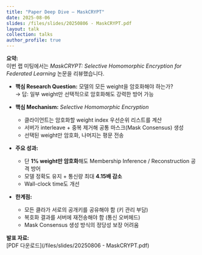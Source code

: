 ```yaml
---
title: "Paper Deep Dive – MaskCRYPT"
date: 2025-08-06
slides: /files/slides/20250806 - MaskCRYPT.pdf
layout: talk
collection: talks
author_profile: true
---
```


**요약:**  
이번 랩 미팅에서는 *MaskCRYPT: Selective Homomorphic Encryption for Federated Learning* 논문을 리뷰했습니다.  

- **핵심 Research Question:** 모델의 모든 weight을 암호화해야 하는가?  
  → 답: 일부 weight만 선택적으로 암호화해도 강력한 방어 가능  

- **핵심 Mechanism:** *Selective Homomorphic Encryption*  
  - 클라이언트는 암호화할 weight index 우선순위 리스트를 계산  
  - 서버가 interleave + 중복 제거해 공통 마스크(Mask Consensus) 생성  
  - 선택된 weight만 암호화, 나머지는 평문 전송  

- **주요 성과:**  
  - 단 **1% weight만 암호화**해도 Membership Inference / Reconstruction 공격 방어  
  - 모델 정확도 유지 + 통신량 최대 **4.15배 감소**  
  - Wall-clock time도 개선  

- **한계점:**  
  - 모든 클라가 서로의 공개키를 공유해야 함 (키 관리 부담)  
  - 복호화 결과를 서버에 재전송해야 함 (통신 오버헤드)  
  - Mask Consensus 생성 방식의 정당성 보장 어려움  

**발표 자료:**  
[PDF 다운로드](/files/slides/20250806 - MaskCRYPT.pdf)